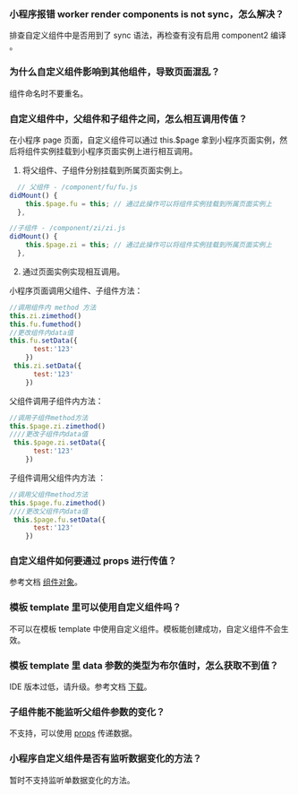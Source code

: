 
### **小程序报错 worker render components is not sync，怎么解决？**
排查自定义组件中是否用到了 sync 语法，再检查有没有启用 component2 编译 。

### **为什么自定义组件影响到其他组件，导致页面混乱？**
组件命名时不要重名。

### **自定义组件中，父组件和子组件之间，怎么相互调用传值？**
在小程序 page 页面，自定义组件可以通过 this.$page 拿到小程序页面实例，然后将组件实例挂载到小程序页面实例上进行相互调用。

1. 将父组件、子组件分别挂载到所属页面实例上。
```javascript
  // 父组件 - /component/fu/fu.js
didMount() {
    this.$page.fu = this; // 通过此操作可以将组件实例挂载到所属页面实例上
  },
```
```javascript
//子组件 - /component/zi/zi.js
didMount() {
    this.$page.zi = this; // 通过此操作可以将组件实例挂载到所属页面实例上
  },
```

2. 通过页面实例实现相互调用。

小程序页面调用父组件、子组件方法：
```javascript
//调用组件内 method 方法  
this.zi.zimethod()
this.fu.fumethod()
//更改组件内data值
this.fu.setData({
      test:'123'
    })
 this.zi.setData({
      test:'123'
    })
```
父组件调用子组件内方法：
```javascript
//调用子组件method方法
this.$page.zi.zimethod()
////更改子组件内data值
 this.$page.zi.setData({
      test:'123'
    })
```
子组件调用父组件内方法 ：
```javascript
//调用父组件method方法
this.$page.fu.zimethod()
////更改父组件内data值
 this.$page.fu.setData({
      test:'123'
    })
```

### **自定义组件如何要通过 props 进行传值？**
参考文档 [组件对象](/mini/framework/component_object)。

### **模板 template 里可以使用自定义组件吗？**
不可以在模板 template 中使用自定义组件。模板能创建成功，自定义组件不会生效。

### **模板 template 里 data 参数的类型为布尔值时，怎么获取不到值？**
IDE 版本过低，请升级。参考文档 [下载](/mini/ide/download)。

### **子组件能不能监听父组件参数的变化？**
不支持，可以使用 [props](/mini/framework/component_object) 传递数据。

### **小程序自定义组件是否有监听数据变化的方法？**
暂时不支持监听单数据变化的方法。
